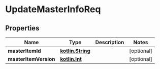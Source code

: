 # UpdateMasterInfoReq

## Properties
Name | Type | Description | Notes
------------ | ------------- | ------------- | -------------
**masterItemId** | [**kotlin.String**](.md) |  |  [optional]
**masterItemVersion** | [**kotlin.Int**](.md) |  |  [optional]
